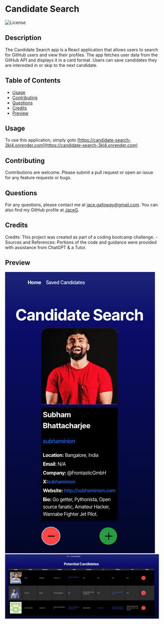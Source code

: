 # Candidate Search

![License](https://img.shields.io/badge/License-MIT-blue.svg)

## Description

The Candidate Search app is a React application that allows users to search for GitHub users and view their profiles. The app fetches user data from the GitHub API and displays it in a card format. Users can save candidates they are interested in or skip to the next candidate.

## Table of Contents

-   [Usage](#usage)
-   [Contributing](#contributing)
-   [Questions](#questions)
-   [Credits](#credits)
-   [Preview](#preview)

## Usage

To use this application, simply goto [https://candidate-search-3kl4.onrender.com](https://candidate-search-3kl4.onrender.com)

## Contributing

Contributions are welcome. Please submit a pull request or open an issue for any feature requests or bugs.

## Questions

For any questions, please contact me at jace.galloway@gmail.com. You can also find my GitHub profile at [JaceG](https://github.com/JaceG).

## Credits

Credits: This project was created as part of a coding bootcamp challenge. - Sources and References: Portions of the code and guidance were provided with assistance from ChatGPT & a Tutor.

## Preview

![Portfolio 1](./assets/Screenshot-1.png)
![Portfolio 2](./assets/Screenshot-2.png)
